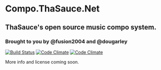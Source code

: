 # Compo.ThaSauce.Net
## ThaSauce's open source music compo system.
### Brought to you by @fusion2004 and @dougarley

[![Build Status](https://travis-ci.org/fusion2004/compo.svg?branch=develop)](https://travis-ci.org/fusion2004/compo) [![Code Climate](https://codeclimate.com/github/fusion2004/compo.png)](https://codeclimate.com/github/fusion2004/compo) [![Code Climate](https://codeclimate.com/github/fusion2004/compo/coverage.png)](https://codeclimate.com/github/fusion2004/compo)

More info and license coming soon.
